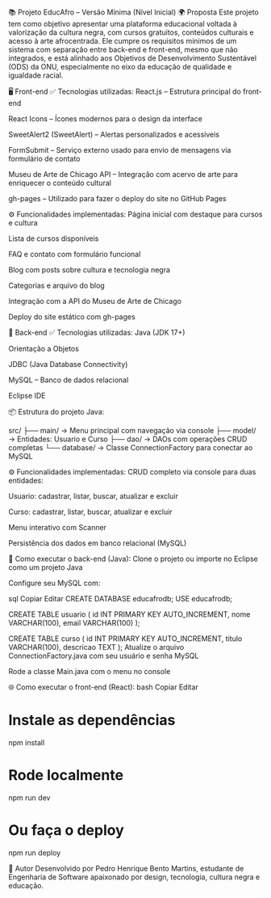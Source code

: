 
📚 Projeto EducAfro – Versão Mínima (Nível Inicial)
🌍 Proposta
Este projeto tem como objetivo apresentar uma plataforma educacional voltada à valorização da cultura negra, com cursos gratuitos, conteúdos culturais e acesso à arte afrocentrada. Ele cumpre os requisitos mínimos de um sistema com separação entre back-end e front-end, mesmo que não integrados, e está alinhado aos Objetivos de Desenvolvimento Sustentável (ODS) da ONU, especialmente no eixo da educação de qualidade e igualdade racial.

🖥️ Front-end
✅ Tecnologias utilizadas:
React.js – Estrutura principal do front-end

React Icons – Ícones modernos para o design da interface

SweetAlert2 (SweetAlert) – Alertas personalizados e acessíveis

FormSubmit – Serviço externo usado para envio de mensagens via formulário de contato

Museu de Arte de Chicago API – Integração com acervo de arte para enriquecer o conteúdo cultural

gh-pages – Utilizado para fazer o deploy do site no GitHub Pages

⚙️ Funcionalidades implementadas:
Página inicial com destaque para cursos e cultura

Lista de cursos disponíveis

FAQ e contato com formulário funcional

Blog com posts sobre cultura e tecnologia negra

Categorias e arquivo do blog

Integração com a API do Museu de Arte de Chicago

Deploy do site estático com gh-pages

🧠 Back-end
✅ Tecnologias utilizadas:
Java (JDK 17+)

Orientação a Objetos

JDBC (Java Database Connectivity)

MySQL – Banco de dados relacional

Eclipse IDE

📦 Estrutura do projeto Java:

src/
├── main/          → Menu principal com navegação via console
├── model/         → Entidades: Usuario e Curso
├── dao/           → DAOs com operações CRUD completas
└── database/      → Classe ConnectionFactory para conectar ao MySQL


⚙️ Funcionalidades implementadas:
CRUD completo via console para duas entidades:

Usuario: cadastrar, listar, buscar, atualizar e excluir

Curso: cadastrar, listar, buscar, atualizar e excluir

Menu interativo com Scanner

Persistência dos dados em banco relacional (MySQL)

🔧 Como executar o back-end (Java):
Clone o projeto ou importe no Eclipse como um projeto Java

Configure seu MySQL com:

sql
Copiar
Editar
CREATE DATABASE educafrodb;
USE educafrodb;

CREATE TABLE usuario (
  id INT PRIMARY KEY AUTO_INCREMENT,
  nome VARCHAR(100),
  email VARCHAR(100)
);

CREATE TABLE curso (
  id INT PRIMARY KEY AUTO_INCREMENT,
  titulo VARCHAR(100),
  descricao TEXT
);
Atualize o arquivo ConnectionFactory.java com seu usuário e senha MySQL

Rode a classe Main.java com o menu no console

🌐 Como executar o front-end (React):
bash
Copiar
Editar
# Instale as dependências
npm install

# Rode localmente
npm run dev

# Ou faça o deploy
npm run deploy

🧠 Autor
Desenvolvido por Pedro Henrique Bento Martins, estudante de Engenharia de Software apaixonado por design, tecnologia, cultura negra e educação.

